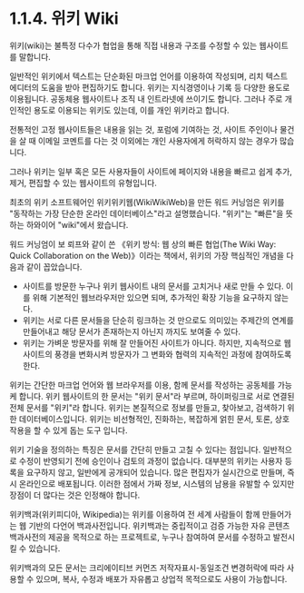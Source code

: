 # 1.1.4. 	위키 Wiki

  
위키\(wiki\)는 불특정 다수가 협업을 통해 직접 내용과 구조를 수정할 수 있는 웹사이트를 말합니다.

일반적인 위키에서 텍스트는 단순화된 마크업 언어를 이용하여 작성되며, 리치 텍스트 에디터의 도움을 받아 편집하기도 합니다. 위키는 지식경영이나 기록 등 다양한 용도로 이용됩니다. 공동체용 웹사이트나 조직 내 인트라넷에 쓰이기도 합니다. 그러나 주로 개인적인 용도로 이용되는 위키도 있는데, 이를 개인 위키라고 합니다.

전통적인 고정 웹사이트들은 내용을 읽는 것, 포럼에 기여하는 것, 사이트 주인이나 물건을 살 때 이메일 코멘트를 다는 것 이외에는 개인 사용자에게 허락하지 않는 경우가 많습니다.

그러나 위키는 일부 혹은 모든 사용자들이 사이트에 페이지와 내용을 빠르고 쉽게 추가, 제거, 편집할 수 있는 웹사이트의 유형입니다.

최초의 위키 소프트웨어인 위키위키웹\(WikiWikiWeb\)을 만든 워드 커닝엄은 위키를 "동작하는 가장 단순한 온라인 데이터베이스"라고 설명했습니다. "위키"는 "빠른"을 뜻하는 하와이어 "wiki"에서 왔습니다.

워드 커닝엄이 보 뢰프와 같이 쓴 《위키 방식: 웹 상의 빠른 협업\(The Wiki Way: Quick Collaboration on the Web\)》이라는 책에서, 위키의 가장 핵심적인 개념을 다음과 같이 꼽았습니다.

* 사이트를 방문한 누구나 위키 웹사이트 내의 문서를 고치거나 새로 만들 수 있다. 이를 위해 기본적인 웹브라우저만 있으면 되며, 추가적인 확장 기능을 요구하지 않는다.
* 위키는 서로 다른 문서들을 단순히 링크하는 것 만으로도 의미있는 주제간의 연계를 만들어내고 해당 문서가 존재하는지 아닌지 까지도 보여줄 수 있다.
* 위키는 가벼운 방문자를 위해 잘 만들어진 사이트가 아니다. 하지만, 지속적으로 웹사이트의 풍경을 변화시켜 방문자가 그 변화와 협력의 지속적인 과정에 참여하도록 한다.

위키는 간단한 마크업 언어와 웹 브라우저를 이용, 함께 문서를 작성하는 공동체를 가능케 합니다. 위키 웹사이트의 한 문서는 "위키 문서"라 부르며, 하이퍼링크로 서로 연결된 전체 문서를 "위키"라 합니다. 위키는 본질적으로 정보를 만들고, 찾아보고, 검색하기 위한 데이터베이스입니다. 위키는 비선형적인, 진화하는, 복잡하게 얽힌 문서, 토론, 상호 작용을 할 수 있게 돕는 도구 입니다.

위키 기술을 정의하는 특징은 문서를 간단히 만들고 고칠 수 있다는 점입니다. 일반적으로 수정이 반영되기 전에 승인이나 검토의 과정이 없습니다. 대부분의 위키는 사용자 등록을 요구하지 않고, 일반에게 공개되어 있습니다. 많은 편집자가 실시간으로 만들며, 즉시 온라인으로 배포됩니다. 이러한 점에서 가짜 정보, 시스템의 남용을 유발할 수 있지만 장점이 더 많다는 것은 인정해야 합니다.

위키백과\(위키피디아, Wikipedia\)는 위키를 이용하여 전 세계 사람들이 함께 만들어가는 웹 기반의 다언어 백과사전입니다. 위키백과는 중립적이고 검증 가능한 자유 콘텐츠 백과사전의 제공을 목적으로 하는 프로젝트로, 누구나 참여하여 문서를 수정하고 발전시킬 수 있습니다.

위키백과의 모든 문서는 크리에이티브 커먼즈 저작자표시-동일조건 변경허락에 따라 사용할 수 있으며, 복사, 수정과 배포가 자유롭고 상업적 목적으로도 사용이 가능합니다.

